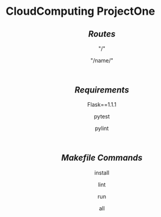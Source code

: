 # CloudComputing ProjectOne
<html>
    <header>
        <h2><i>Routes</i></h2>
            <p>"/"</p>
            <p>"/name/<value>"</p>
    </header>
    <header>
        <h2><i>Requirements</i></h2>
            <p>Flask==1.1.1</p>
            <p>pytest</p>
            <p>pylint</p>
    </header>
    <header>
        <h2><i>Makefile Commands</i></h2>
            <p>install</p>
            <p>lint</p>
            <p>run</p>
            <p>all</p>
    </header>
</html>